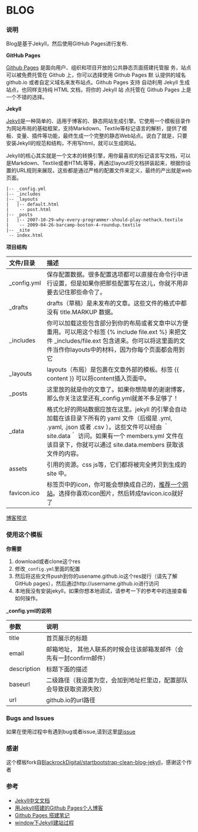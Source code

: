 # BLOG

### 说明

Blog是基于Jekyll，然后使用GitHub Pages进行发布.

**GitHub Pages**

[Github Pages](https://pages.github.com/) 是面向用户、组织和项目开放的公共静态页面搭建托管服 务，站点可以被免费托管在 Github 上，你可以选择使用 Github Pages 默 认提供的域名 github.io 或者自定义域名来发布站点。Github Pages 支持 自动利用 Jekyll 生成站点，也同样支持纯 HTML 文档，将你的 Jekyll 站 点托管在 Github Pages 上是一个不错的选择。

**Jekyll**

[Jekyll](http://jekyllcn.com/)是一种简单的、适用于博客的、静态网站生成引擎。它使用一个模板目录作为网站布局的基础框架，支持Markdown、Textile等标记语言的解析，提供了模板、变量、插件等功能，最终生成一个完整的静态Web站点。说白了就是，只要安装Jekyll的规范和结构，不用写html，就可以生成网站。

Jekyll的核心其实就是一个文本的转换引擎，用你最喜欢的标记语言写文档，可以是Markdown、Textile或者HTML等等，再通过layout将文档拼装起来，根据你设置的URL规则来展现，这些都是通过严格的配置文件来定义，最终的产出就是web页面。
```
|-- _config.yml
|-- _includes
|-- _layouts
|   |-- default.html
|    -- post.html
|-- _posts
|   |-- 2007-10-29-why-every-programmer-should-play-nethack.textile
|    -- 2009-04-26-barcamp-boston-4-roundup.textile
|-- _site
 -- index.html
```
**项目结构**

|文件/目录|描述|
|:--------------|:--------------|
|_config.yml|保存配置数据。很多配置选项都可以直接在命令行中进行设置，但是如果你把那些配置写在这儿，你就不用非要去记住那些命令了。|
|_drafts|drafts（草稿）是未发布的文章。这些文件的格式中都没有 title.MARKUP 数据。
|_includes| 你可以加载这些包含部分到你的布局或者文章中以方便重用。可以用这个标签  {% include file.ext %} 来把文件 _includes/file.ext 包含进来。你可以将这里面的文件当作你layouts中的材料，因为你每个页面都会用到它
|_layouts|layouts（布局）是包裹在文章外部的模板。标签  {{ content }} 可以将content插入页面中。
|_posts|这里放的就是你的文章了。如果你想简单的谢谢博客，那么你关注这里还有_config.yml就差不多足够了！
|_data|格式化好的网站数据应放在这里。jekyll 的引擎会自动加载在该目录下所有的 yaml 文件（后缀是 .yml, .yaml, .json 或者 .csv ）。这些文件可以经由 ｀site.data｀ 访问。如果有一个 members.yml 文件在该目录下，你就可以通过 site.data.members 获取该文件的内容。
|assets|引用的资源。css js等，它们都将被完全拷贝到生成的 site 中。
|favicon.ico|标签页中的icon，你可能会想换成自己的，[推荐一个网站](http://www.faviconico.org/)。选择你喜欢icon图片，然后转成favicon.ico就好了


[博客预览](http://yangseas.github.io)

### 使用这个模板

**你需要**
1. download或者clone这个res<br/>
2. 修改`_config.yml`里面的配置<br/>
3. 然后将这些文件push到你的usename.github.io这个res就行（请先了解GitHub pages），然后通过http://username.github.io进行访问
4. 本地我没有安装jekyll，如果你想本地调试，请参考一下的参考中的连接查看如何操作。

**_config.yml的说明**

|参数|说明|
|:--------------|:--------------|
|title|首页展示的标题|
|email|邮箱地址， 其他人联系的时候会往该邮箱发邮件（会先有一封confirm邮件）
|description| 标题下面的描述
|baseurl|二级路径（我设置为空，会加到地址栏里边，配置部队会导致获取资源失败）
|url|github.io的url路径

### Bugs and Issues 

如果在使用过程中有遇到bug或者issue,请到这里[提issue](https://github.com/yangseas/yangseas.github.io/issues)

### 感谢

这个模板fork自[BlackrockDigital/startbootstrap-clean-blog-jekyll](https://github.com/BlackrockDigital/startbootstrap-clean-blog-jekyll)，感谢这个作者

### 参考
- [Jekyll中文文档](http://jekyllcn.com/)
- [用Jekyll搭建的Github Pages个人博客](https://www.jianshu.com/p/88c9e72978b4)
- [Github Pages 搭建笔记](https://www.jianshu.com/p/ec7953b9e5ab)
- [window下Jekyll建站过程](https://blog.csdn.net/m0_37996098/article/details/78478764)
